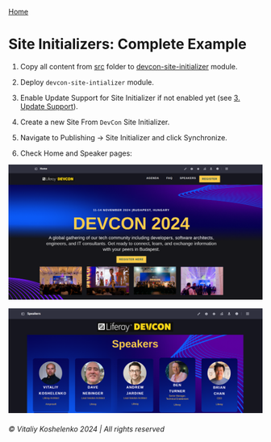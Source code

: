 [Home](../../README.md)

# Site Initializers: Complete Example

1. Copy all content from [src](devcon-site-initializer/src) folder to [devcon-site-initializer](../../modules/devcon-site-initializer) module.

2. Deploy `devcon-site-intializer` module.

3. Enable Update Support for Site Initializer if not enabled yet (see [3. Update Support](../workshop/03-update-support/README.md)).

4. Create a new Site From `DevCon` Site Initializer.

5. Navigate to Publishing → Site Initializer and click Synchronize.

6. Check Home and Speaker pages:

![01.png](images/01.png)

![02.png](images/02.png)

###### © Vitaliy Koshelenko 2024 | All rights reserved